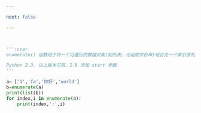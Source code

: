 ```yaml
---

next: false

---
```




<BlogInfo id="425"/>

```python


''':cvar
enumerate() 函数用于将一个可遍历的数据对象(如列表、元组或字符串)组合为一个索引序列，同时 列出数据和数据下标 ，一般用在 for 循环当中。

Python 2.3. 以上版本可用，2.6 添加 start 参数
'''

a= ['1','fa','你好','world']
b=enumerate(a)
print(list(b))
for index,i in enumerate(a):
    print(index,':',i)
```



<ActionBox />
